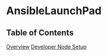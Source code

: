 # AnsibleLaunchPad


Table of Contents
--------------------
[Overview](docs/overview.md)
[Developer Node Setup](docs/developer-node-setup.md)
